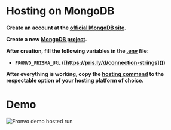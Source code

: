 # Hosting on MongoDB

**Create an account at the [official MongoDB site](https://account.mongodb.com/account/login).**

**Create a new [MongoDB project](https://docs.atlas.mongodb.com/tutorial/manage-projects/#create-a-project).**

**After creation, fill the following variables in the [.env](https://github.com/Fronvo/server/blob/master/.env.example) file:**

- **``FRONVO_PRISMA_URL`` ([https://pris.ly/d/connection-strings]())**

**After everything is working, copy the [hosting command](https://github.com/Fronvo/server/blob/master/Procfile) to the respectable option of your hosting platform of choice.**

# Demo

<img src='https://raw.githubusercontent.com/Fronvo/server/master/.github/assets/demo-run-hosting.svg' alt='Fronvo demo hosted run'>
